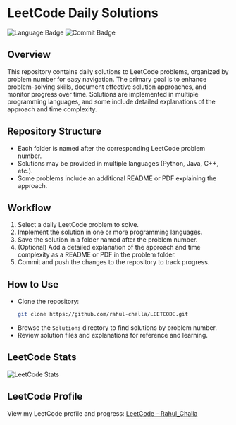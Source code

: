 # LeetCode Daily Solutions

![Language Badge](https://img.shields.io/badge/Language-Python%2FJava%2FC%2B%2B-blue)
![Commit Badge](https://img.shields.io/github/last-commit/rahul-challa/LEETCODE)

## Overview

This repository contains daily solutions to LeetCode problems, organized by problem number for easy navigation. The primary goal is to enhance problem-solving skills, document effective solution approaches, and monitor progress over time. Solutions are implemented in multiple programming languages, and some include detailed explanations of the approach and time complexity.

## Repository Structure

- Each folder is named after the corresponding LeetCode problem number.
- Solutions may be provided in multiple languages (Python, Java, C++, etc.).
- Some problems include an additional README or PDF explaining the approach.

## Workflow

1. Select a daily LeetCode problem to solve.
2. Implement the solution in one or more programming languages.
3. Save the solution in a folder named after the problem number.
4. (Optional) Add a detailed explanation of the approach and time complexity as a README or PDF in the problem folder.
5. Commit and push the changes to the repository to track progress.

## How to Use

- Clone the repository:
  ```bash
  git clone https://github.com/rahul-challa/LEETCODE.git
  ```
- Browse the `Solutions` directory to find solutions by problem number.
- Review solution files and explanations for reference and learning.

## LeetCode Stats

![LeetCode Stats](https://leetcard.jacoblin.cool/Rahul_Challa)

## LeetCode Profile

View my LeetCode profile and progress: [LeetCode - Rahul_Challa](https://leetcode.com/u/Rahul_Challa/)

